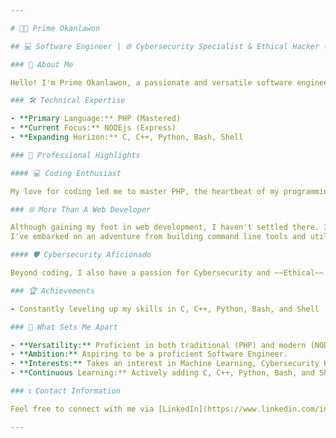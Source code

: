 ```yaml
---

# 👨‍💻 Prime Okanlawon

## 💻 Software Engineer | 🌐 Cybersecurity Specialist & Ethical Hacker (Pentester)

### 🚀 About Me

Hello! I'm Prime Okanlawon, a passionate and versatile software engineer from Nigeria 🇳🇬. I'm on a thrilling journey in the tech world, constantly expanding my skill set to become a well-rounded professional.

### 🛠️ Technical Expertise

- **Primary Language:** PHP (Mastered)
- **Current Focus:** NODEjs (Express)
- **Expanding Horizon:** C, C++, Python, Bash, Shell

### 🎉 Professional Highlights

#### 💻 Coding Enthusiast

My love for coding led me to master PHP, the heartbeat of my programming prowess. Recently diving into NODEjs (Express), I'm seamlessly transferring my skills, creating a dynamic blend of traditional and modern web development expertise.

### 🌐️ More Than A Web Developer

Although gaining my foot in web development, I haven't settled there. I'm still on my journey to explore new horizons and broaden the possibilities of programming for me.
I've embarked on an adventure from building command line tools and utilities to GUI software using C and Python

#### 🛡️ Cybersecurity Aficionado

Beyond coding, I also have a passion for Cybersecurity and ~~Ethical~~ Hacking (Pentestint). My commitment to securing digital landscapes is fueled by a relentless pursuit of knowledge and a passion for making the digital world safer.

### 🏆 Achievements

- Constantly leveling up my skills in C, C++, Python, Bash, and Shell

### 🚀 What Sets Me Apart

- **Versatility:** Proficient in both traditional (PHP) and modern (NODEjs) web development and low/high-level architectural languages (C & Python).
- **Ambition:** Aspiring to be a proficient Software Engineer.
- **Interests:** Takes an interest in Machine Learning, Cybersecurity Knowledgebase, and Ethical Hacking Skillset, ensuring an innovative secure digital future.
- **Continuous Learning:** Actively adding C, C++, Python, Bash, and Shell to my toolkit.

### 📞 Contact Information

Feel free to connect with me via [LinkedIn](https://www.linkedin.com/in/theprimotionstudio/) [𝕏](https://x.com/in/theprimotion/) [Mail](mailto:oyedelenewton@gmail.com).

---
```

